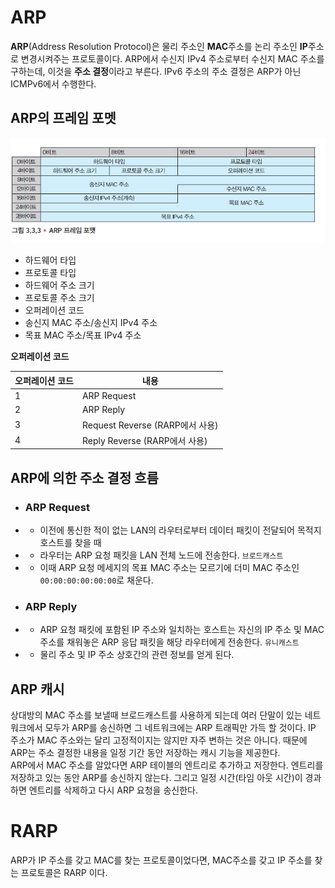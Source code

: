# ARP

**ARP**(Address Resolution Protocol)은 물리 주소인 **MAC**주소를 논리 주소인 **IP**주소로 변경시켜주는 프로토콜이다. 
ARP에서 수신지 IPv4 주소로부터 수신지 MAC 주소를 구하는데, 이것을 **주소 결정**이라고 부른다. IPv6 주소의 주소 결정은 ARP가 아닌
ICMPv6에서 수행한다.

## ARP의 프레임 포멧

![ARP 프레임 포멧](arp-format.png)

* 하드웨어 타입
* 프로토콜 타입
* 하드웨어 주소 크기
* 프로토콜 주소 크기
* 오퍼레이션 코드
* 송신지 MAC 주소/송신지 IPv4 주소
* 목표 MAC 주소/목표 IPv4 주소

**오퍼레이션 코드**  

| 오퍼레이션 코드 | 내용                          |
|----------|-----------------------------|
| 1        | ARP Request                 |
| 2        | ARP Reply                   | 
| 3        | Request Reverse (RARP에서 사용) |
| 4        | Reply Reverse (RARP에서 사용)   |


## ARP에 의한 주소 결정 흐름

* ### ARP Request
* * 이전에 통신한 적이 없는 LAN의 라우터로부터 데이터 패킷이 전달되어 목적지 호스트를 찾을 때
* * 라우터는 ARP 요청 패킷을 LAN 전체 노드에 전송한다. `브로드캐스트`
* * 이때 ARP 요청 메세지의 목표 MAC 주소는 모르기에 더미 MAC 주소인 `00:00:00:00:00:00`로 채운다.  
* ### ARP Reply
* * ARP 요청 패킷에 포함된 IP 주소와 일치하는 호스트는 자신의 IP 주소 및 MAC 주소를 채워놓은 ARP 응답 패킷을 해당 라우터에게 전송한다. `유니캐스트`
* * 물리 주소 및 IP 주소 상호간의 관련 정보를 얻게 된다.


## ARP 캐시
상대방의 MAC 주소를 보낼때 브로드캐스트를 사용하게 되는데 여러 단말이 있는 네트워크에서 모두가 ARP를 송신하면 그 네트워크에는 ARP 트래픽만 가득 할 것이다. 
IP 주소가 MAC 주소와는 달리 고정적이지는 않지만 자주 변하는 것은 아니다. 때문에 ARP는 주소 결정한 내용을 일정 기간 동안 저장하는 캐시 기능을 제공한다.  
ARP에서 MAC 주소를 알았다면 ARP 테이블의 엔트리로 추가하고 저장한다. 엔트리를 저장하고 있는 동안 ARP를 송신하지 않는다. 그리고 일정 시간(타임 아웃 시간)이 경과하면
엔트리를 삭제하고 다시 ARP 요청을 송신한다. 



# RARP
ARP가 IP 주소를 갖고 MAC를 찾는 프로토콜이었다면, MAC주소를 갖고 IP 주소를 찾는 프로토콜은 RARP 이다. 
